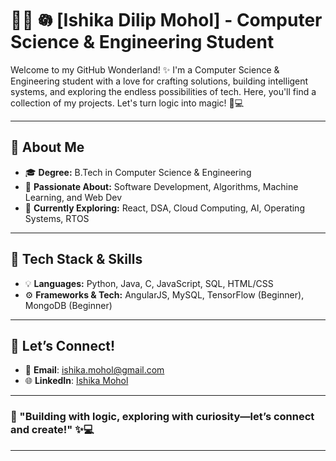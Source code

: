 # 🎀✨ 𖡎 [Ishika Dilip Mohol] - Computer Science & Engineering Student

Welcome to my GitHub Wonderland! ✨ I'm a Computer Science & Engineering student with a love for crafting solutions, building intelligent systems, and exploring the endless possibilities of tech. Here, you'll find a collection of my projects. Let's turn logic into magic! 🚀💻

---

## 🌸 About Me

- 🎓 **Degree:** B.Tech in Computer Science & Engineering
- 💖 **Passionate About:** Software Development, Algorithms, Machine Learning, and Web Dev
- 🌱 **Currently Exploring:** React, DSA, Cloud Computing, AI, Operating Systems, RTOS

---

## 🦢 Tech Stack & Skills

- 💡 **Languages:** Python, Java, C, JavaScript, SQL, HTML/CSS
- ⚙️ **Frameworks & Tech:** AngularJS, MySQL, TensorFlow (Beginner), MongoDB (Beginner)

---

## 📩 Let’s Connect!

- 💌 **Email**: [ishika.mohol@gmail.com](mailto:ishika.mohol@gmail.com)
- 🌐 **LinkedIn**: [Ishika Mohol](https://www.linkedin.com/in/ishikamohol/)

---

### 🌷 "Building with logic, exploring with curiosity—let’s connect and create!" ✨💻

---
